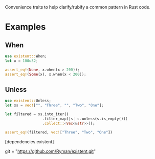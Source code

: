 Convenience traits to help clarify/rubify a common pattern in Rust code.

# Examples

## When
```rust
use existent::When;
let x = 100u32;

assert_eq!(None, x.when(x > 200));
assert_eq!(Some(x), x.when(x < 200));
```

## Unless
```rust
use existent::Unless;
let xs = vec!["", "Three", "", "Two", "One"];

let filtered = xs.into_iter()
                 .filter_map(|s| s.unless(s.is_empty()))
                 .collect::<Vec<&str>>();

assert_eq!(filtered, vec!["Three", "Two", "One"])
```

[dependencies.existent]

git = "https://github.com/Ryman/existent.git"
```
